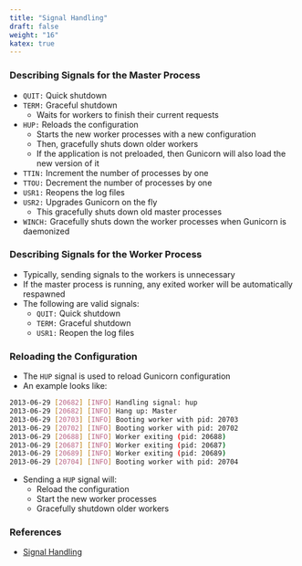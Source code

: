 ```yaml
---
title: "Signal Handling"
draft: false
weight: "16"
katex: true
---
```


### Describing Signals for the Master Process
- `QUIT:` Quick shutdown
- `TERM:` Graceful shutdown
	- Waits for workers to finish their current requests
- `HUP:` Reloads the configuration
	- Starts the new worker processes with a new configuration
	- Then, gracefully shuts down older workers
	- If the application is not preloaded, then Gunicorn will also load the new version of it
- `TTIN:` Increment the number of processes by one
- `TTOU:` Decrement the number of processes by one
- `USR1:` Reopens the log files
- `USR2:` Upgrades Gunicorn on the fly
	- This gracefully shuts down old master processes
- `WINCH:` Gracefully shuts down the worker processes when Gunicorn is daemonized

### Describing Signals for the Worker Process
- Typically, sending signals to the workers is unnecessary
- If the master process is running, any exited worker will be automatically respawned
- The following are valid signals:
	- `QUIT:` Quick shutdown
	- `TERM:` Graceful shutdown
	- `USR1:` Reopen the log files

### Reloading the Configuration
- The `HUP` signal is used to reload Gunicorn configuration
- An example looks like:

```sh
2013-06-29 [20682] [INFO] Handling signal: hup
2013-06-29 [20682] [INFO] Hang up: Master
2013-06-29 [20703] [INFO] Booting worker with pid: 20703
2013-06-29 [20702] [INFO] Booting worker with pid: 20702
2013-06-29 [20688] [INFO] Worker exiting (pid: 20688)
2013-06-29 [20687] [INFO] Worker exiting (pid: 20687)
2013-06-29 [20689] [INFO] Worker exiting (pid: 20689)
2013-06-29 [20704] [INFO] Booting worker with pid: 20704
```

- Sending a `HUP` signal will:
	- Reload the configuration
	- Start the new worker processes
	- Gracefully shutdown older workers

### References
- [Signal Handling](https://docs.gunicorn.org/en/stable/signals.html)

